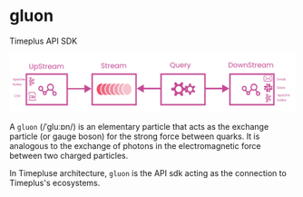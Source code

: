 # gluon
Timeplus API SDK

![Timeplus SDK](sdk.png)

A `gluon` (/ˈɡluːɒn/) is an elementary particle that acts as the exchange particle (or gauge boson) for the strong force between quarks. It is analogous to the exchange of photons in the electromagnetic force between two charged particles.

In Timepluse architecture, `gluon` is the API sdk acting as the connection to Timeplus's ecosystems.
